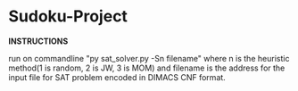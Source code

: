 # Sudoku-Project

**INSTRUCTIONS**

run on commandline "py sat_solver.py -Sn filename"
where n is the heuristic method(1 is random, 2 is JW, 3 is MOM) and filename is the address for the input file for SAT problem encoded in DIMACS CNF format.
